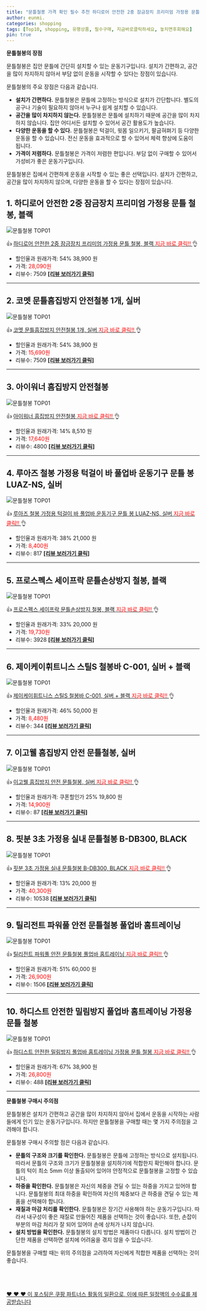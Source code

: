 ```yaml
---
title: "문틀철봉 가격 확인 필수 추천 하디로어 안전한 2중 잠금장치 프리미엄 가정용 문틀 철봉, 블랙 비교 장점 구매가이드"
author: eunmi.
categories: shopping
tags: [Top10, shopping, 유행상품, 필수구매, 지금바로클릭하세요, 놓치면후회해요]
pin: true
---
```

**문틀철봉의 장점**

문틀철봉은 집안 문틀에 간단히 설치할 수 있는 운동기구입니다. 설치가 간편하고, 공간을 많이 차지하지 않아서 부담 없이 운동을 시작할 수 있다는 장점이 있습니다.

문틀철봉의 주요 장점은 다음과 같습니다.

* **설치가 간편하다.** 문틀철봉은 문틀에 고정하는 방식으로 설치가 간단합니다. 별도의 공구나 기술이 필요하지 않아서 누구나 쉽게 설치할 수 있습니다.
* **공간을 많이 차지하지 않는다.** 문틀철봉은 문틀에 설치하기 때문에 공간을 많이 차지하지 않습니다. 집안 어디서든 설치할 수 있어서 공간 활용도가 높습니다.
* **다양한 운동을 할 수 있다.** 문틀철봉은 턱걸이, 윗몸 일으키기, 팔굽혀펴기 등 다양한 운동을 할 수 있습니다. 전신 운동을 효과적으로 할 수 있어서 체력 향상에 도움이 됩니다.
* **가격이 저렴하다.** 문틀철봉은 가격이 저렴한 편입니다. 부담 없이 구매할 수 있어서 가성비가 좋은 운동기구입니다.

문틀철봉은 집에서 간편하게 운동을 시작할 수 있는 좋은 선택입니다. 설치가 간편하고, 공간을 많이 차지하지 않으며, 다양한 운동을 할 수 있다는 장점이 있습니다.

   

## 1. 하디로어 안전한 2중 잠금장치 프리미엄 가정용 문틀 철봉, 블랙

![문틀철봉 TOP01](https://thumbnail9.coupangcdn.com/thumbnails/remote/230x230ex/image/vendor_inventory/e44e/383022157fd6bf1214d5a63bdd9be174d9fa7c16c2087d07060e745e11fa.png)


👍 [하디로어 안전한 2중 잠금장치 프리미엄 가정용 문틀 철봉, 블랙 <font color=red> 지금 바로 클릭!! </font> ](https://link.coupang.com/re/AFFSDP?lptag=AF3617701&subid=GithubCoopas&pageKey=4762708909&traceid=V0-153&itemId=6069325447&vendorItemId=79432818632) 👌 


- 할인율과 원래가격: 54%  38,900   원
- 가격: <span style='color:red'>28,090원</span>
- 리뷰수: 7509  [**[리뷰 보러가기 클릭]**](https://link.coupang.com/re/AFFSDP?lptag=AF3617701&subid=GithubCoopas&pageKey=4762708909&traceid=V0-153&itemId=6069325447&vendorItemId=79432818632)

---


   

## 2. 코멧 문틀흠집방지 안전철봉 1개, 실버

![문틀철봉 TOP01](https://thumbnail8.coupangcdn.com/thumbnails/remote/230x230ex/image/retail/images/345980990283069-eb1f3d43-b8c6-47c0-91b6-9ccca285b6c9.JPG)


👍 [코멧 문틀흠집방지 안전철봉 1개, 실버 <font color=red> 지금 바로 클릭!! </font> ](https://link.coupang.com/re/AFFSDP?lptag=AF3617701&subid=GithubCoopas&pageKey=1895378444&traceid=V0-153&itemId=3219988936&vendorItemId=71207263635) 👌 


- 할인율과 원래가격: 54%  38,900   원
- 가격: <span style='color:red'>15,690원</span>
- 리뷰수: 7509  [**[리뷰 보러가기 클릭]**](https://link.coupang.com/re/AFFSDP?lptag=AF3617701&subid=GithubCoopas&pageKey=1895378444&traceid=V0-153&itemId=3219988936&vendorItemId=71207263635)

---


   

## 3. 아이워너 흠집방지 안전철봉

![문틀철봉 TOP01](https://thumbnail10.coupangcdn.com/thumbnails/remote/230x230ex/image/retail/images/1930085481224510-2a4dca7d-86a8-4d2a-af6f-5c615a0304f2.jpg)


👍 [아이워너 흠집방지 안전철봉 <font color=red> 지금 바로 클릭!! </font> ](https://link.coupang.com/re/AFFSDP?lptag=AF3617701&subid=GithubCoopas&pageKey=58060858&traceid=V0-153&itemId=201457391&vendorItemId=3478359585) 👌 


- 할인율과 원래가격: 14%  8,510   원
- 가격: <span style='color:red'>17,640원</span>
- 리뷰수: 4800  [**[리뷰 보러가기 클릭]**](https://link.coupang.com/re/AFFSDP?lptag=AF3617701&subid=GithubCoopas&pageKey=58060858&traceid=V0-153&itemId=201457391&vendorItemId=3478359585)

---


   

## 4. 루아즈 철봉 가정용 턱걸이 바 풀업바 운동기구 문틀 봉 LUAZ-NS, 실버

![문틀철봉 TOP01](https://thumbnail6.coupangcdn.com/thumbnails/remote/230x230ex/image/retail/images/2023/04/20/16/2/76ec8c45-8849-492e-ada8-23fd5eefbd9f.jpg)


👍 [루아즈 철봉 가정용 턱걸이 바 풀업바 운동기구 문틀 봉 LUAZ-NS, 실버 <font color=red> 지금 바로 클릭!! </font> ](https://link.coupang.com/re/AFFSDP?lptag=AF3617701&subid=GithubCoopas&pageKey=7680107891&traceid=V0-153&itemId=18593807535&vendorItemId=85730006027) 👌 


- 할인율과 원래가격: 38%  21,000   원
- 가격: <span style='color:red'>8,400원</span>
- 리뷰수: 817  [**[리뷰 보러가기 클릭]**](https://link.coupang.com/re/AFFSDP?lptag=AF3617701&subid=GithubCoopas&pageKey=7680107891&traceid=V0-153&itemId=18593807535&vendorItemId=85730006027)

---


   

## 5. 프로스펙스 세이프락 문틀손상방지 철봉, 블랙

![문틀철봉 TOP01](https://thumbnail7.coupangcdn.com/thumbnails/remote/230x230ex/image/vendor_inventory/cca6/d208df71fe46f4e1e0c79c41ec85c21ac690518ddf0c32b1ef744bbe0313.jpg)


👍 [프로스펙스 세이프락 문틀손상방지 철봉, 블랙 <font color=red> 지금 바로 클릭!! </font> ](https://link.coupang.com/re/AFFSDP?lptag=AF3617701&subid=GithubCoopas&pageKey=108128221&traceid=V0-153&itemId=327268252&vendorItemId=81649812684) 👌 


- 할인율과 원래가격: 33%  20,000   원
- 가격: <span style='color:red'>19,730원</span>
- 리뷰수: 3928  [**[리뷰 보러가기 클릭]**](https://link.coupang.com/re/AFFSDP?lptag=AF3617701&subid=GithubCoopas&pageKey=108128221&traceid=V0-153&itemId=327268252&vendorItemId=81649812684)

---


   

## 6. 제이케이휘트니스 스틸S 철봉바 C-001, 실버 + 블랙

![문틀철봉 TOP01](https://thumbnail6.coupangcdn.com/thumbnails/remote/230x230ex/image/product/image/vendoritem/2019/03/26/3443162894/986820fc-0229-4c52-a24d-16436d54a183.jpg)


👍 [제이케이휘트니스 스틸S 철봉바 C-001, 실버 + 블랙 <font color=red> 지금 바로 클릭!! </font> ](https://link.coupang.com/re/AFFSDP?lptag=AF3617701&subid=GithubCoopas&pageKey=52797477&traceid=V0-153&itemId=186100076&vendorItemId=3443162894) 👌 


- 할인율과 원래가격: 46%  50,000   원
- 가격: <span style='color:red'>8,480원</span>
- 리뷰수: 344  [**[리뷰 보러가기 클릭]**](https://link.coupang.com/re/AFFSDP?lptag=AF3617701&subid=GithubCoopas&pageKey=52797477&traceid=V0-153&itemId=186100076&vendorItemId=3443162894)

---


   

## 7. 이고웰 흠집방지 안전 문틀철봉, 실버

![문틀철봉 TOP01](https://thumbnail10.coupangcdn.com/thumbnails/remote/230x230ex/image/vendor_inventory/c1e0/f4e3263773072dc4ef8d7ed103ab137b7973cde02435a4e59264842bcedb.png)


👍 [이고웰 흠집방지 안전 문틀철봉, 실버 <font color=red> 지금 바로 클릭!! </font> ](https://link.coupang.com/re/AFFSDP?lptag=AF3617701&subid=GithubCoopas&pageKey=7156948182&traceid=V0-153&itemId=18004203360&vendorItemId=85160140321) 👌 


- 할인율과 원래가격: 쿠폰할인가 25%  19,800   원
- 가격: <span style='color:red'>14,900원</span>
- 리뷰수: 87  [**[리뷰 보러가기 클릭]**](https://link.coupang.com/re/AFFSDP?lptag=AF3617701&subid=GithubCoopas&pageKey=7156948182&traceid=V0-153&itemId=18004203360&vendorItemId=85160140321)

---


   

## 8. 핏분 3초 가정용 실내 문틀철봉 B-DB300, BLACK

![문틀철봉 TOP01](https://thumbnail10.coupangcdn.com/thumbnails/remote/230x230ex/image/retail/images/2020/10/20/16/0/5147294c-e732-4f79-80f6-8e1d212f14fd.jpg)


👍 [핏분 3초 가정용 실내 문틀철봉 B-DB300, BLACK <font color=red> 지금 바로 클릭!! </font> ](https://link.coupang.com/re/AFFSDP?lptag=AF3617701&subid=GithubCoopas&pageKey=1675226889&traceid=V0-153&itemId=2854127823&vendorItemId=71884151080) 👌 


- 할인율과 원래가격: 13%  20,000   원
- 가격: <span style='color:red'>40,300원</span>
- 리뷰수: 10538  [**[리뷰 보러가기 클릭]**](https://link.coupang.com/re/AFFSDP?lptag=AF3617701&subid=GithubCoopas&pageKey=1675226889&traceid=V0-153&itemId=2854127823&vendorItemId=71884151080)

---


   

## 9. 틸리전트 파워풀 안전 문틀철봉 풀업바 홈트레이닝

![문틀철봉 TOP01](https://thumbnail9.coupangcdn.com/thumbnails/remote/230x230ex/image/vendor_inventory/cfa5/6928c37ae67627e996ba8e055a394448b0da0f266bf978fab3ddeee9549a.jpg)


👍 [틸리전트 파워풀 안전 문틀철봉 풀업바 홈트레이닝 <font color=red> 지금 바로 클릭!! </font> ](https://link.coupang.com/re/AFFSDP?lptag=AF3617701&subid=GithubCoopas&pageKey=6809735932&traceid=V0-153&itemId=16105729875&vendorItemId=86917241897) 👌 


- 할인율과 원래가격: 51%  60,000   원
- 가격: <span style='color:red'>26,900원</span>
- 리뷰수: 1506  [**[리뷰 보러가기 클릭]**](https://link.coupang.com/re/AFFSDP?lptag=AF3617701&subid=GithubCoopas&pageKey=6809735932&traceid=V0-153&itemId=16105729875&vendorItemId=86917241897)

---


   

## 10. 하디스트 안전한 밀림방지 풀업바 홈트레이닝 가정용 문틀 철봉

![문틀철봉 TOP01](https://thumbnail6.coupangcdn.com/thumbnails/remote/230x230ex/image/vendor_inventory/2878/b5286ba308bbce28fb13d33657ec5bf7390ec440b95954fc999cbed02488.jpg)


👍 [하디스트 안전한 밀림방지 풀업바 홈트레이닝 가정용 문틀 철봉 <font color=red> 지금 바로 클릭!! </font> ](https://link.coupang.com/re/AFFSDP?lptag=AF3617701&subid=GithubCoopas&pageKey=7658594168&traceid=V0-153&itemId=20397164676&vendorItemId=87480116157) 👌 


- 할인율과 원래가격: 67%  38,900   원
- 가격: <span style='color:red'>26,800원</span>
- 리뷰수: 488  [**[리뷰 보러가기 클릭]**](https://link.coupang.com/re/AFFSDP?lptag=AF3617701&subid=GithubCoopas&pageKey=7658594168&traceid=V0-153&itemId=20397164676&vendorItemId=87480116157)

---
**문틀철봉 구매시 주의점**

문틀철봉은 설치가 간편하고 공간을 많이 차지하지 않아서 집에서 운동을 시작하는 사람들에게 인기 있는 운동기구입니다. 하지만 문틀철봉을 구매할 때는 몇 가지 주의점을 고려해야 합니다.

문틀철봉 구매시 주의할 점은 다음과 같습니다.

* **문틀의 구조와 크기를 확인한다.** 문틀철봉은 문틀에 고정하는 방식으로 설치됩니다. 따라서 문틀의 구조와 크기가 문틀철봉을 설치하기에 적합한지 확인해야 합니다. 문틀의 턱이 최소 5mm 이상 돌출되어 있어야 안정적으로 문틀철봉을 고정할 수 있습니다.
* **하중을 확인한다.** 문틀철봉은 자신의 체중을 견딜 수 있는 하중을 가지고 있어야 합니다. 문틀철봉의 최대 하중을 확인하여 자신의 체중보다 큰 하중을 견딜 수 있는 제품을 선택해야 합니다.
* **재질과 마감 처리를 확인한다.** 문틀철봉은 장기간 사용해야 하는 운동기구입니다. 따라서 내구성이 좋은 재질로 만들어진 제품을 선택하는 것이 좋습니다. 또한, 손잡이 부분의 마감 처리가 잘 되어 있어야 손에 상처가 나지 않습니다.
* **설치 방법을 확인한다.** 문틀철봉의 설치 방법은 제품마다 다릅니다. 설치 방법이 간단한 제품을 선택하면 설치에 어려움을 겪지 않을 수 있습니다.

문틀철봉을 구매할 때는 위의 주의점을 고려하여 자신에게 적합한 제품을 선택하는 것이 좋습니다.<br><br><br><br><br> [ ❤ ❤ ❤ 이 포스팅은 쿠팡 파트너스 활동의 일환으로, 이에 따른 일정액의 수수료를 제공받습니다](https://link.coupang.com/a/bcEFyh)